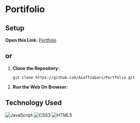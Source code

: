 # Portifolio
## Setup
**Open this Link:**
<a href='https://asaftzabari.github.io/Portfolio/'>Portfolio<a/>
## or
1. **Clone the Repository:**
   ```
   git clone https://github.com/AsafTzabari/Portfolio.git
   ```
2. **Run the Web On Browser:**
  
## Technology Used
<div>
  <img src='https://img.shields.io/badge/JavaScript-323330?style=for-the-badge&logo=javascript&logoColor=F7DF1E' alt='JavaScript'/>
  <img src='https://img.shields.io/badge/CSS3-1572B6?style=for-the-badge&logo=css3&logoColor=white' alt='CSS3'/>
  <img src='https://img.shields.io/badge/HTML5-E34F26?style=for-the-badge&logo=html5&logoColor=white' alt='HTML5'/>
</div>
